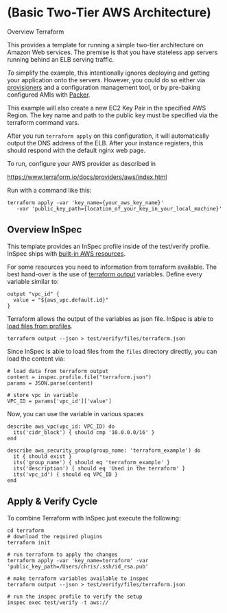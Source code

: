 # (Basic Two-Tier AWS Architecture)

 Overview Terraform

This provides a template for running a simple two-tier architecture on Amazon Web services. The premise is that you have stateless app servers running behind an ELB serving traffic.

*To* simplify the example, this intentionally ignores deploying and getting your application onto the servers. However, you could do so either via
[provisioners](https://www.terraform.io/docs/provisioners/) and a configuration management tool, or by pre-baking configured AMIs with
[Packer](http://www.packer.io).

This example will also create a new EC2 Key Pair in the specified AWS Region. The key name and path to the public key must be specified via the  
terraform command vars.

After you run `terraform apply` on this configuration, it will automatically output the DNS address of the ELB. After your instance registers, this should respond with the default nginx web page.

To run, configure your AWS provider as described in 

https://www.terraform.io/docs/providers/aws/index.html

Run with a command like this:

```
terraform apply -var 'key_name={your_aws_key_name}' 
   -var 'public_key_path={location_of_your_key_in_your_local_machine}'
```

## Overview InSpec

This template provides an InSpec profile inside of the test/verify profile. InSpec ships with [built-in AWS resources](https://www.inspec.io/docs/reference/resources/#aws-resources). 

For some resources you need to information from terraform available. The best hand-over is the use of [terraform output](https://www.terraform.io/intro/getting-started/outputs.html) variables. Define every variable similar to:

```
output "vpc_id" {
  value = "${aws_vpc.default.id}"
}
```

Terraform allows the output of the variables as json file. InSpec is able to [load files from profiles](https://github.com/chef/inspec/issues/1396). 


```
terraform output --json > test/verify/files/terraform.json
```

Since InSpec is able to load files from the `files` directory directly, you can load the content via:

```
# load data from terraform output
content = inspec.profile.file("terraform.json")
params = JSON.parse(content)

# store vpc in variable
VPC_ID = params['vpc_id']['value']
```

Now, you can use the variable in various spaces

```
describe aws_vpc(vpc_id: VPC_ID) do
  its('cidr_block') { should cmp '10.0.0.0/16' }
end

describe aws_security_group(group_name: 'terraform_example') do
  it { should exist }
  its('group_name') { should eq 'terraform_example' }
  its('description') { should eq 'Used in the terraform' }
  its('vpc_id') { should eq VPC_ID }  
end
```


## Apply & Verify Cycle

To combine Terraform with InSpec just execute the following:

```
cd terraform
# download the required plugins
terraform init

# run terraform to apply the changes
terraform apply -var 'key_name=terraform' -var 'public_key_path=/Users/chris/.ssh/id_rsa.pub'

# make terraform variables available to inspec
terraform output --json > test/verify/files/terraform.json

# run the inspec profile to verify the setup
inspec exec test/verify -t aws://
```





